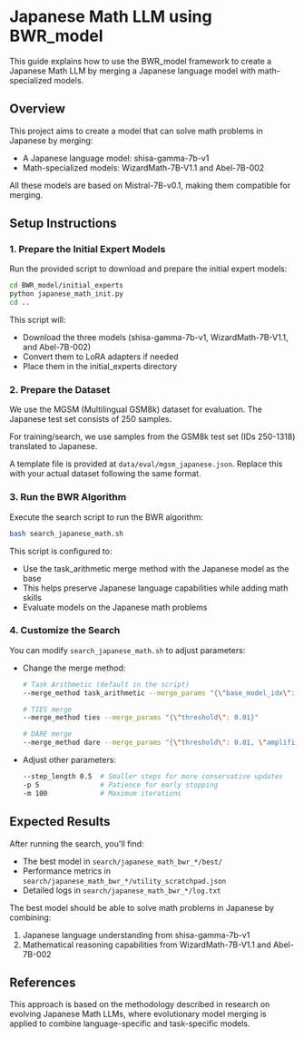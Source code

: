 # Japanese Math LLM using BWR_model

This guide explains how to use the BWR_model framework to create a Japanese Math LLM by merging a Japanese language model with math-specialized models.

## Overview

This project aims to create a model that can solve math problems in Japanese by merging:
- A Japanese language model: shisa-gamma-7b-v1
- Math-specialized models: WizardMath-7B-V1.1 and Abel-7B-002

All these models are based on Mistral-7B-v0.1, making them compatible for merging.

## Setup Instructions

### 1. Prepare the Initial Expert Models

Run the provided script to download and prepare the initial expert models:

```bash
cd BWR_model/initial_experts
python japanese_math_init.py
cd ..
```

This script will:
- Download the three models (shisa-gamma-7b-v1, WizardMath-7B-V1.1, and Abel-7B-002)
- Convert them to LoRA adapters if needed
- Place them in the initial_experts directory

### 2. Prepare the Dataset

We use the MGSM (Multilingual GSM8k) dataset for evaluation. The Japanese test set consists of 250 samples.

For training/search, we use samples from the GSM8k test set (IDs 250-1318) translated to Japanese.

A template file is provided at `data/eval/mgsm_japanese.json`. Replace this with your actual dataset following the same format.

### 3. Run the BWR Algorithm

Execute the search script to run the BWR algorithm:

```bash
bash search_japanese_math.sh
```

This script is configured to:
- Use the task_arithmetic merge method with the Japanese model as the base
- This helps preserve Japanese language capabilities while adding math skills
- Evaluate models on the Japanese math problems

### 4. Customize the Search

You can modify `search_japanese_math.sh` to adjust parameters:

- Change the merge method:
  ```bash
  # Task Arithmetic (default in the script)
  --merge_method task_arithmetic --merge_params "{\"base_model_idx\": 0}"
  
  # TIES merge
  --merge_method ties --merge_params "{\"threshold\": 0.01}"
  
  # DARE merge
  --merge_method dare --merge_params "{\"threshold\": 0.01, \"amplification_factor\": 2.0, \"base_model_idx\": 0}"
  ```

- Adjust other parameters:
  ```bash
  --step_length 0.5  # Smaller steps for more conservative updates
  -p 5               # Patience for early stopping
  -m 100             # Maximum iterations
  ```

## Expected Results

After running the search, you'll find:
- The best model in `search/japanese_math_bwr_*/best/`
- Performance metrics in `search/japanese_math_bwr_*/utility_scratchpad.json`
- Detailed logs in `search/japanese_math_bwr_*/log.txt`

The best model should be able to solve math problems in Japanese by combining:
1. Japanese language understanding from shisa-gamma-7b-v1
2. Mathematical reasoning capabilities from WizardMath-7B-V1.1 and Abel-7B-002

## References

This approach is based on the methodology described in research on evolving Japanese Math LLMs, where evolutionary model merging is applied to combine language-specific and task-specific models.